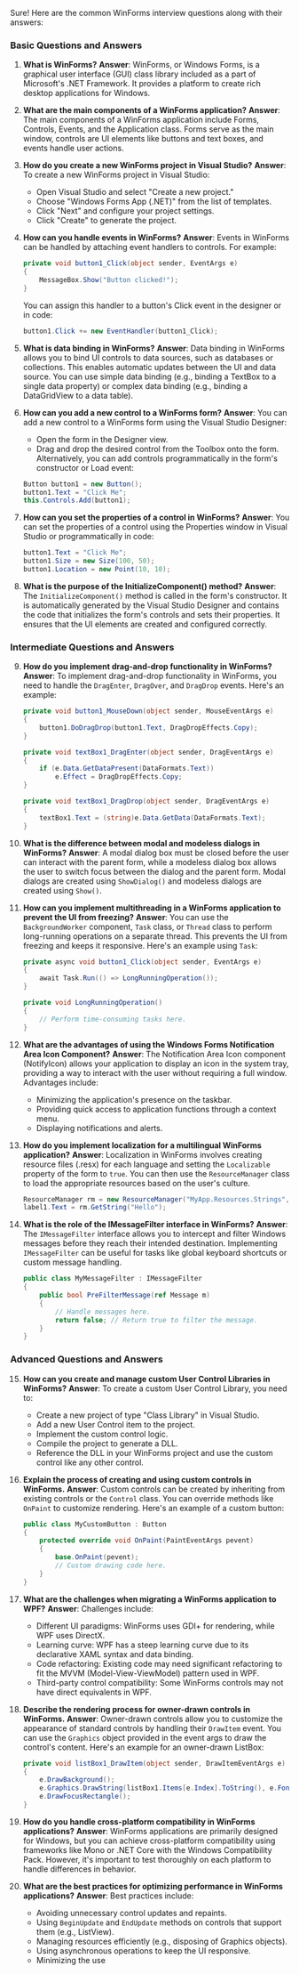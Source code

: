 Sure! Here are the common WinForms interview questions along with their answers:

### Basic Questions and Answers

1. **What is WinForms?**
   **Answer**: WinForms, or Windows Forms, is a graphical user interface (GUI) class library included as a part of Microsoft's .NET Framework. It provides a platform to create rich desktop applications for Windows.

2. **What are the main components of a WinForms application?**
   **Answer**: The main components of a WinForms application include Forms, Controls, Events, and the Application class. Forms serve as the main window, controls are UI elements like buttons and text boxes, and events handle user actions.

3. **How do you create a new WinForms project in Visual Studio?**
   **Answer**: To create a new WinForms project in Visual Studio:
   - Open Visual Studio and select "Create a new project."
   - Choose "Windows Forms App (.NET)" from the list of templates.
   - Click "Next" and configure your project settings.
   - Click "Create" to generate the project.

4. **How can you handle events in WinForms?**
   **Answer**: Events in WinForms can be handled by attaching event handlers to controls. For example:
   ```csharp
   private void button1_Click(object sender, EventArgs e)
   {
       MessageBox.Show("Button clicked!");
   }
   ```
   You can assign this handler to a button's Click event in the designer or in code:
   ```csharp
   button1.Click += new EventHandler(button1_Click);
   ```

5. **What is data binding in WinForms?**
   **Answer**: Data binding in WinForms allows you to bind UI controls to data sources, such as databases or collections. This enables automatic updates between the UI and data source. You can use simple data binding (e.g., binding a TextBox to a single data property) or complex data binding (e.g., binding a DataGridView to a data table).

6. **How can you add a new control to a WinForms form?**
   **Answer**: You can add a new control to a WinForms form using the Visual Studio Designer:
   - Open the form in the Designer view.
   - Drag and drop the desired control from the Toolbox onto the form.
   Alternatively, you can add controls programmatically in the form's constructor or Load event:
   ```csharp
   Button button1 = new Button();
   button1.Text = "Click Me";
   this.Controls.Add(button1);
   ```

7. **How can you set the properties of a control in WinForms?**
   **Answer**: You can set the properties of a control using the Properties window in Visual Studio or programmatically in code:
   ```csharp
   button1.Text = "Click Me";
   button1.Size = new Size(100, 50);
   button1.Location = new Point(10, 10);
   ```

8. **What is the purpose of the InitializeComponent() method?**
   **Answer**: The `InitializeComponent()` method is called in the form's constructor. It is automatically generated by the Visual Studio Designer and contains the code that initializes the form's controls and sets their properties. It ensures that the UI elements are created and configured correctly.

### Intermediate Questions and Answers

9. **How do you implement drag-and-drop functionality in WinForms?**
   **Answer**: To implement drag-and-drop functionality in WinForms, you need to handle the `DragEnter`, `DragOver`, and `DragDrop` events. Here's an example:
   ```csharp
   private void button1_MouseDown(object sender, MouseEventArgs e)
   {
       button1.DoDragDrop(button1.Text, DragDropEffects.Copy);
   }

   private void textBox1_DragEnter(object sender, DragEventArgs e)
   {
       if (e.Data.GetDataPresent(DataFormats.Text))
           e.Effect = DragDropEffects.Copy;
   }

   private void textBox1_DragDrop(object sender, DragEventArgs e)
   {
       textBox1.Text = (string)e.Data.GetData(DataFormats.Text);
   }
   ```

10. **What is the difference between modal and modeless dialogs in WinForms?**
    **Answer**: A modal dialog box must be closed before the user can interact with the parent form, while a modeless dialog box allows the user to switch focus between the dialog and the parent form. Modal dialogs are created using `ShowDialog()` and modeless dialogs are created using `Show()`.

11. **How can you implement multithreading in a WinForms application to prevent the UI from freezing?**
    **Answer**: You can use the `BackgroundWorker` component, `Task` class, or `Thread` class to perform long-running operations on a separate thread. This prevents the UI from freezing and keeps it responsive. Here's an example using `Task`:
    ```csharp
    private async void button1_Click(object sender, EventArgs e)
    {
        await Task.Run(() => LongRunningOperation());
    }

    private void LongRunningOperation()
    {
        // Perform time-consuming tasks here.
    }
    ```

12. **What are the advantages of using the Windows Forms Notification Area Icon Component?**
    **Answer**: The Notification Area Icon component (NotifyIcon) allows your application to display an icon in the system tray, providing a way to interact with the user without requiring a full window. Advantages include:
    - Minimizing the application's presence on the taskbar.
    - Providing quick access to application functions through a context menu.
    - Displaying notifications and alerts.

13. **How do you implement localization for a multilingual WinForms application?**
    **Answer**: Localization in WinForms involves creating resource files (.resx) for each language and setting the `Localizable` property of the form to `true`. You can then use the `ResourceManager` class to load the appropriate resources based on the user's culture.
    ```csharp
    ResourceManager rm = new ResourceManager("MyApp.Resources.Strings", typeof(Form1).Assembly);
    label1.Text = rm.GetString("Hello");
    ```

14. **What is the role of the IMessageFilter interface in WinForms?**
    **Answer**: The `IMessageFilter` interface allows you to intercept and filter Windows messages before they reach their intended destination. Implementing `IMessageFilter` can be useful for tasks like global keyboard shortcuts or custom message handling.
    ```csharp
    public class MyMessageFilter : IMessageFilter
    {
        public bool PreFilterMessage(ref Message m)
        {
            // Handle messages here.
            return false; // Return true to filter the message.
        }
    }
    ```

### Advanced Questions and Answers

15. **How can you create and manage custom User Control Libraries in WinForms?**
    **Answer**: To create a custom User Control Library, you need to:
    - Create a new project of type "Class Library" in Visual Studio.
    - Add a new User Control item to the project.
    - Implement the custom control logic.
    - Compile the project to generate a DLL.
    - Reference the DLL in your WinForms project and use the custom control like any other control.

16. **Explain the process of creating and using custom controls in WinForms.**
    **Answer**: Custom controls can be created by inheriting from existing controls or the `Control` class. You can override methods like `OnPaint` to customize rendering. Here's an example of a custom button:
    ```csharp
    public class MyCustomButton : Button
    {
        protected override void OnPaint(PaintEventArgs pevent)
        {
            base.OnPaint(pevent);
            // Custom drawing code here.
        }
    }
    ```

17. **What are the challenges when migrating a WinForms application to WPF?**
    **Answer**: Challenges include:
    - Different UI paradigms: WinForms uses GDI+ for rendering, while WPF uses DirectX.
    - Learning curve: WPF has a steep learning curve due to its declarative XAML syntax and data binding.
    - Code refactoring: Existing code may need significant refactoring to fit the MVVM (Model-View-ViewModel) pattern used in WPF.
    - Third-party control compatibility: Some WinForms controls may not have direct equivalents in WPF.

18. **Describe the rendering process for owner-drawn controls in WinForms.**
    **Answer**: Owner-drawn controls allow you to customize the appearance of standard controls by handling their `DrawItem` event. You can use the `Graphics` object provided in the event args to draw the control's content. Here's an example for an owner-drawn ListBox:
    ```csharp
    private void listBox1_DrawItem(object sender, DrawItemEventArgs e)
    {
        e.DrawBackground();
        e.Graphics.DrawString(listBox1.Items[e.Index].ToString(), e.Font, Brushes.Black, e.Bounds);
        e.DrawFocusRectangle();
    }
    ```

19. **How do you handle cross-platform compatibility in WinForms applications?**
    **Answer**: WinForms applications are primarily designed for Windows, but you can achieve cross-platform compatibility using frameworks like Mono or .NET Core with the Windows Compatibility Pack. However, it's important to test thoroughly on each platform to handle differences in behavior.

20. **What are the best practices for optimizing performance in WinForms applications?**
    **Answer**: Best practices include:
    - Avoiding unnecessary control updates and repaints.
    - Using `BeginUpdate` and `EndUpdate` methods on controls that support them (e.g., ListView).
    - Managing resources efficiently (e.g., disposing of Graphics objects).
    - Using asynchronous operations to keep the UI responsive.
    - Minimizing the use